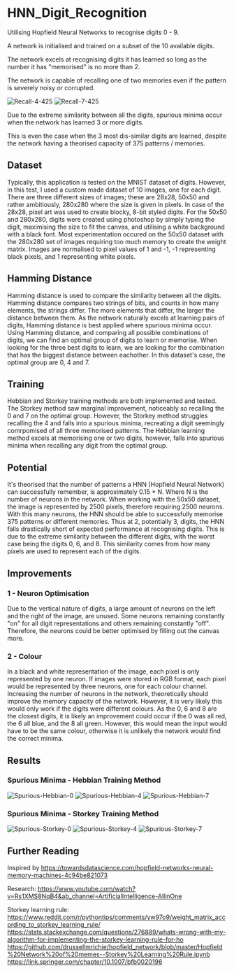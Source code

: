 # HNN_Digit_Recognition
Utilising Hopfield Neural Networks to recognise digits 0 - 9.

A network is initialised and trained on a subset of the 10 available digits.

The network excels at recognising digits it has learned so long as the number it has "memorised" is no more than 2.

The network is capable of recalling one of two memories even if the pattern is severely noisy or corrupted.

![Recall-4-425](https://github.com/Callum-C/HNN_Digit_Recognition/assets/60474698/92987b7e-5cdf-494d-a46a-ae7f51f1e7f4)  ![Recall-7-425](https://github.com/Callum-C/HNN_Digit_Recognition/assets/60474698/91ce3d4e-8260-46f5-b2a0-00f781d68176)

Due to the extreme similarity between all the digits, spurious minima occur when the network has learned 3 or more digits.

This is even the case when the 3 most dis-similar digits are learned, despite the network having a theorised capacity of 375 patterns / memories.


## Dataset
Typically, this application is tested on the MNIST dataset of digits.
However, in this test, I used a custom made dataset of 10 images, one for each digit.
There are three different sizes of images; these are 28x28, 50x50 and rather ambitiously, 280x280 where the size is given in pixels.
In case of the 28x28, pixel art was used to create blocky, 8-bit styled digits.
For the 50x50 and 280x280, digits were created using photoshop by simply typing the digit, maximising the size to fit the canvas, and utilising a white background with a black font.
Most experimentation occured on the 50x50 dataset with the 280x280 set of images requiring too much memory to create the weight matrix.
Images are normalised to pixel values of 1 and -1, -1 representing black pixels, and 1 representing white pixels.

## Hamming Distance
Hamming distance is used to compare the similarity between all the digits.
Hamming distance compares two strings of bits, and counts in how many elements, the strings differ.
The more elements that differ, the larger the distance between them.
As the network naturally excels at learning pairs of digits, Hamming distance is best applied where spurious minima occur.
Using Hamming distance, and comparing all possible combinations of digits, we can find an optimal group of digits to learn or memorise.
When looking for the three best digits to learn, we are looking for the combination that has the biggest distance between eachother.
In this dataset's case, the optimal group are 0, 4 and 7.

## Training
Hebbian and Storkey training methods are both implemented and tested.
The Storkey method saw marginal improvement, noticeably so recalling the 0 and 7 on the optimal group.
However, the Storkey method struggles recalling the 4 and falls into a spurious minima, recreating a digit seemingly comrpomised of all three memorised patterns.
The Hebbian learning method excels at memorising one or two digits, however, falls into spurious minima when recalling any digit from the optimal group.

## Potential
It's theorised that the number of patterns a HNN (Hopfield Neural Network) can successfully remember, is approximately 0.15 * N.
Where N is the number of neurons in the network. 
When working with the 50x50 dataset, the image is represented by 2500 pixels, therefore requiring 2500 neurons.
With this many neurons, the HNN should be able to successfully memorise 375 patterns or different memories.
Thus at 2, potentially 3, digits, the HNN falls drastically short of expected performance at recognising digits.
This is due to the extreme similarity between the different digits, with the worst case being the digits 0, 6, and 8. 
This similarity comes from how many pixels are used to represent each of the digits. 

## Improvements
### 1 - Neuron Optimisation
Due to the vertical nature of digits, a large amount of neurons on the left and the right of the image, are unused.
Some neurons remaining constantly "on" for all digit representations and others remaining constantly "off".
Therefore, the neurons could be better optimised by filling out the canvas more.

### 2 - Colour
In a black and white representation of the image, each pixel is only represented by one neuron.
If images were stored in RGB format, each pixel would be represented by three neurons, one for each colour channel.
Increasing the number of neurons in the network, theoretically should improve the memory capacity of the network.
However, it is very likely this would only work if the digits were different colours.
As the 0, 6 and 8 are the closest digits, it is likely an improvement could occur if the 0 was all red, the 6 all blue, and the 8 all green.
However, this would mean the input would have to be the same colour, otherwise it is unlikely the network would find the correct minima.

## Results
### Spurious Minima - Hebbian Training Method
![Spurious-Hebbian-0](https://github.com/Callum-C/HNN_Digit_Recognition/assets/60474698/45ede62d-20ab-443e-b8ed-aea611ebe709)  ![Spurious-Hebbian-4](https://github.com/Callum-C/HNN_Digit_Recognition/assets/60474698/020172f2-8252-4a07-b8bb-a289970b58b9)  ![Spurious-Hebbian-7](https://github.com/Callum-C/HNN_Digit_Recognition/assets/60474698/fd6b7c9d-1d59-4ba8-8297-3a9fdf55c289)


### Spurious Minima - Storkey Training Method
![Spurious-Storkey-0](https://github.com/Callum-C/HNN_Digit_Recognition/assets/60474698/6d68355c-2e56-4075-b605-b72e3a673188)  ![Spurious-Storkey-4](https://github.com/Callum-C/HNN_Digit_Recognition/assets/60474698/35aab213-bd18-48d5-a6ff-db4ffbcb76b0)  ![Spurious-Storkey-7](https://github.com/Callum-C/HNN_Digit_Recognition/assets/60474698/601fb250-804b-4d0a-a67d-9672a68c2887)



## Further Reading
Inspired by https://towardsdatascience.com/hopfield-networks-neural-memory-machines-4c94be821073

Research: 
https://www.youtube.com/watch?v=Rs1XMS8NqB4&ab_channel=ArtificialIntelligence-AllinOne

Storkey learning rule: 
https://www.reddit.com/r/pythontips/comments/yw97o9/weight_matrix_according_to_storkey_learning_rule/
https://stats.stackexchange.com/questions/276889/whats-wrong-with-my-algorithm-for-implementing-the-storkey-learning-rule-for-ho
https://github.com/drussellmrichie/hopfield_network/blob/master/Hopfield%20Network%20of%20memes--Storkey%20Learning%20Rule.ipynb
https://link.springer.com/chapter/10.1007/bfb0020196
 
 
